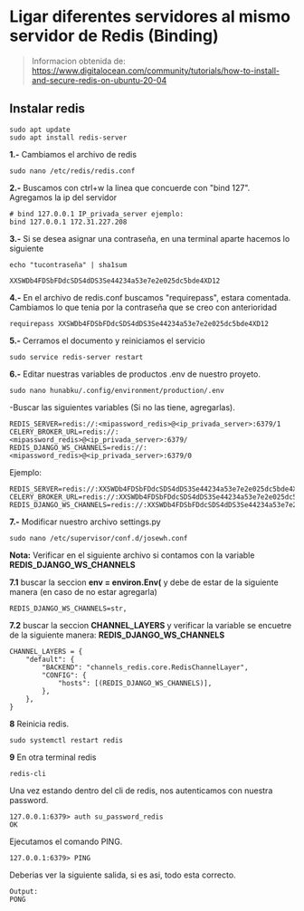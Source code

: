 # Ligar diferentes servidores al mismo servidor de Redis (Binding)

> Informacion obtenida de: https://www.digitalocean.com/community/tutorials/how-to-install-and-secure-redis-on-ubuntu-20-04

## Instalar redis

    sudo apt update
    sudo apt install redis-server

__1.-__ Cambiamos el archivo de redis
    
    sudo nano /etc/redis/redis.conf

__2.-__ Buscamos con ctrl+w la linea que concuerde con "bind 127". Agregamos la ip del servidor

    # bind 127.0.0.1 IP_privada_server ejemplo: 
    bind 127.0.0.1 172.31.227.208

__3.-__ Si se desea asignar una contraseña, en una terminal aparte hacemos lo siguiente
    
    echo "tucontraseña" | sha1sum
    
    XXSWDb4FDSbFDdcSDS4dDS3Se44234a53e7e2e025dc5bde4XD12
    
__4.-__ En el archivo de redis.conf buscamos "requirepass", estara comentada. Cambiamos lo que tenia por la contraseña que se creo con anterioridad

    requirepass XXSWDb4FDSbFDdcSDS4dDS3Se44234a53e7e2e025dc5bde4XD12

__5.-__ Cerramos el documento y reiniciamos el servicio
    
    sudo service redis-server restart


__6.-__ Editar nuestras variables de productos .env de nuestro proyeto.

    sudo nano hunabku/.config/environment/production/.env
    
-Buscar las siguientes variables (Si no las tiene, agregarlas).
    
    REDIS_SERVER=redis://:<mipassword_redis>@<ip_privada_server>:6379/1
    CELERY_BROKER_URL=redis://:<mipassword_redis>@<ip_privada_server>:6379/
    REDIS_DJANGO_WS_CHANNELS=redis://:<mipassword_redis>@<ip_privada_server>:6379/0
    
Ejemplo:

    REDIS_SERVER=redis://:XXSWDb4FDSbFDdcSDS4dDS3Se44234a53e7e2e025dc5bde4XD12@172.31.227.208:6379/1
    CELERY_BROKER_URL=redis://:XXSWDb4FDSbFDdcSDS4dDS3Se44234a53e7e2e025dc5bde4XD12@172.31.227.208:6379/
    REDIS_DJANGO_WS_CHANNELS=redis://:XXSWDb4FDSbFDdcSDS4dDS3Se44234a53e7e2e025dc5bde4XD12@172.20.1.89:6379/0
    
__7.-__ Modificar nuestro archivo settings.py

    sudo nano /etc/supervisor/conf.d/josewh.conf

**Nota:** Verificar en el siguiente archivo si contamos con la variable **REDIS_DJANGO_WS_CHANNELS**

__7.1__ buscar la seccion **env = environ.Env(** y debe de estar de la siguiente manera (en caso de no estar agregarla)

    REDIS_DJANGO_WS_CHANNELS=str,

__7.2__ buscar la seccion **CHANNEL_LAYERS** y verificar la variable se encuetre de la siguiente manera: **REDIS_DJANGO_WS_CHANNELS**

```
CHANNEL_LAYERS = {
    "default": {
        "BACKEND": "channels_redis.core.RedisChannelLayer",
        "CONFIG": {
            "hosts": [(REDIS_DJANGO_WS_CHANNELS)],
        },
    },
}
```


__8__ Reinicia redis.

    sudo systemctl restart redis

__9__ En otra terminal redis

    redis-cli

Una vez estando dentro del cli de redis, nos autenticamos con nuestra password.

    127.0.0.1:6379> auth su_password_redis
    OK

Ejecutamos el comando PING.

    127.0.0.1:6379> PING

Deberias ver la siguiente salida, si es asi, todo esta correcto.

    Output:
    PONG